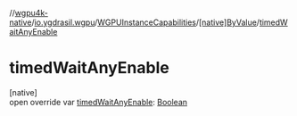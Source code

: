 //[wgpu4k-native](../../../../index.md)/[io.ygdrasil.wgpu](../../index.md)/[WGPUInstanceCapabilities](../index.md)/[[native]ByValue](index.md)/[timedWaitAnyEnable](timed-wait-any-enable.md)

# timedWaitAnyEnable

[native]\
open override var [timedWaitAnyEnable](timed-wait-any-enable.md): [Boolean](https://kotlinlang.org/api/core/kotlin-stdlib/kotlin/-boolean/index.html)